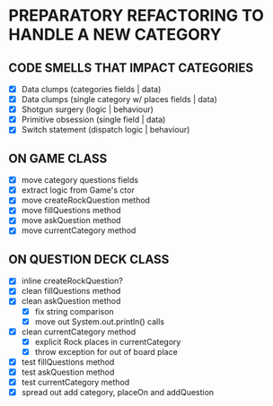 # PREPARATORY REFACTORING TO HANDLE A NEW CATEGORY 

## CODE SMELLS THAT IMPACT CATEGORIES
- [X] Data clumps (categories fields | data)
- [X] Data clumps (single category w/ places fields | data)
- [X] Shotgun surgery (logic | behaviour)
- [X] Primitive obsession (single field | data)
- [X] Switch statement (dispatch logic | behaviour)

## ON GAME CLASS
- [X] move category questions fields
- [X] extract logic from Game's ctor
- [X] move createRockQuestion method
- [X] move fillQuestions method
- [X] move askQuestion method
- [X] move currentCategory method

## ON QUESTION DECK CLASS
- [X] inline createRockQuestion?
- [X] clean fillQuestions method
- [X] clean askQuestion method
    - [X] fix string comparison
    - [X] move out System.out.println() calls
- [X] clean currentCategory method
    - [X] explicit Rock places in currentCategory
    - [X] throw exception for out of board place
- [X] test fillQuestions method
- [X] test askQuestion method
- [X] test currentCategory method
- [X] spread out add category, placeOn and addQuestion
